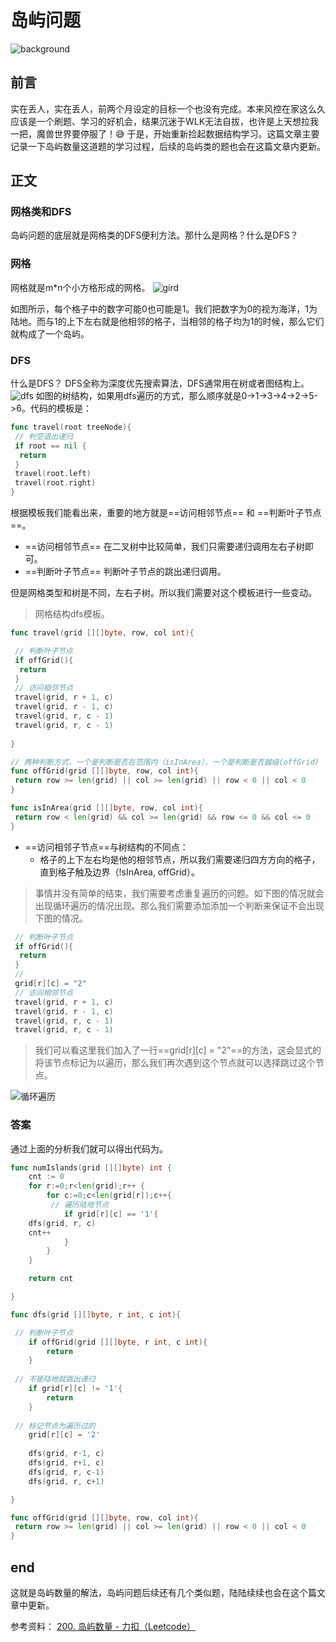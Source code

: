 # 岛屿问题


![background](/blog/island-issue/bak.png "岛屿问题")
  
## 前言

 实在丢人，实在丢人，前两个月设定的目标一个也没有完成。本来风控在家这么久应该是一个刷题、学习的好机会，结果沉迷于WLK无法自拔，也许是上天想拉我一把，魔兽世界要停服了！:sweat_smile:
 于是，开始重新捡起数据结构学习。这篇文章主要记录一下岛屿数量这道题的学习过程，后续的岛屿类的题也会在这篇文章内更新。

## 正文

### 网格类和DFS

岛屿问题的底层就是网格类的DFS便利方法。那什么是网格？什么是DFS？

### 网格

网格就是m*n个小方格形成的网格。
![gird](/blog/island-issue/grid.jpg "网格")

如图所示，每个格子中的数字可能0也可能是1。我们把数字为0的视为海洋，1为陆地。而与1的上下左右就是他相邻的格子，当相邻的格子均为1的时候，那么它们就构成了一个岛屿。

### DFS

什么是DFS？
 DFS全称为深度优先搜索算法，DFS通常用在树或者图结构上。
![dfs](/blog/island-issue/dfs.png "DFS图解")
如图的树结构，如果用dfs遍历的方式，那么顺序就是0->1->3->4->2->5->6。代码的模板是：

``` go
func travel(root treeNode){
 // 判空退出递归
 if root == nil {
  return
 }
 travel(root.left)
 travel(root.right)
}
```

根据模板我们能看出来，重要的地方就是==访问相邻节点== 和 ==判断叶子节点==。

- ==访问相邻节点== 在二叉树中比较简单，我们只需要递归调用左右子树即可。
- ==判断叶子节点== 判断叶子节点的跳出递归调用。

但是网格类型和树是不同，左右子树。所以我们需要对这个模板进行一些变动。

>网格结构dfs模板。

```go
func travel(grid [][]byte, row, col int){

 // 判断叶子节点
 if offGrid(){
  return 
 }
 // 访问相邻节点
 travel(grid, r + 1, c)
 travel(grid, r - 1, c)
 travel(grid, r, c - 1)
 travel(grid, r, c - 1)
 
}

// 两种判断方式，一个是判断是否在范围内（isInArea），一个是判断是否越级(offGrid)
func offGrid(grid [][]byte, row, col int){
 return row >= len(grid) || col >= len(grid) || row < 0 || col < 0
}

func isInArea(grid [][]byte, row, col int){
 return row < len(grid) && col >= len(grid) && row <= 0 && col <= 0
}

```

- ==访问相邻子节点==与树结构的不同点：
  - 格子的上下左右均是他的相邻节点，所以我们需要递归四方方向的格子，直到格子触及边界（!sInArea, offGrid）。

 > 事情并没有简单的结束，我们需要考虑重复遍历的问题。如下图的情况就会出现循环遍历的情况出现。那么我们需要添加添加一个判断来保证不会出现下图的情况。
 >
``` go
 // 判断叶子节点
 if offGrid(){
  return 
 }
 // 
 grid[r][c] = "2"
 // 访问相邻节点
 travel(grid, r + 1, c)
 travel(grid, r - 1, c)
 travel(grid, r, c - 1)
 travel(grid, r, c - 1)
```

> 我们可以看这里我们加入了一行==grid[r][c] = "2"==的方法，这会显式的将该节点标记为以遍历，那么我们再次遇到这个节点就可以选择跳过这个节点。

![循环遍历](/blog/island-issue/circle_loop.jpg "循环遍历")

### 答案

通过上面的分析我们就可以得出代码为。

``` go
func numIslands(grid [][]byte) int {
    cnt := 0
    for r:=0;r<len(grid);r++ {
        for c:=0;c<len(grid[r]);c++{
         // 遍历陆地节点
            if grid[r][c] == '1'{
    dfs(grid, r, c)
    cnt++
            }
        }
    }

    return cnt

}

func dfs(grid [][]byte, r int, c int){

 // 判断叶子节点
    if offGrid(grid [][]byte, r int, c int){
        return
    }
    
 // 不是陆地就跳出递归
    if grid[r][c] != '1'{
        return
    }
    
 // 标记节点为遍历过的
    grid[r][c] = '2'
    
    dfs(grid, r-1, c)
    dfs(grid, r+1, c)
    dfs(grid, r, c-1)
    dfs(grid, r, c+1)

}

func offGrid(grid [][]byte, row, col int){
 return row >= len(grid) || col >= len(grid) || row < 0 || col < 0
}

```

## end

这就是岛屿数量的解法，岛屿问题后续还有几个类似题，陆陆续续也会在这个篇文章中更新。

参考资料： [200. 岛屿数量 - 力扣（Leetcode）](https://leetcode.cn/problems/number-of-islands/solutions/211211/dao-yu-lei-wen-ti-de-tong-yong-jie-fa-dfs-bian-li-/)

